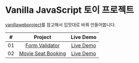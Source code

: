 # Vanilla JavaScript 토이 프로젝트

[vanillawebproject](https://github.com/bradtraversy/vanillawebprojects)를 참고해서 입맛대로 바꿔 만들어봅니다.

|  #  |                                                 Project                                                  |                                      Live Demo                                      |
| :-: | :------------------------------------------------------------------------------------------------------: | :---------------------------------------------------------------------------------: |
| 01  |     [Form Validator](https://github.com/100paperkite/vanilla-js-projects/tree/master/form-validator)     |   [Live Demo](https://100paperkite.github.io/vanilla-js-projects/form-validator/)   |
| 02  | [Movie Seat Booking](https://github.com/100paperkite/vanilla-js-projects/tree/master/movie-seat-booking) | [Live Demo](https://100paperkite.github.io/vanilla-js-projects/movie-seat-booking/) |
